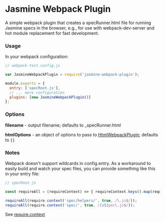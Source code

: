 # Jasmine Webpack Plugin

A simple webpack plugin that creates a specRunner.html file for running Jasmine specs
in the browser, e.g., for use with webpack-dev-server and hot module replacement for
fast development.

### Usage

In your webpack configuration:

```javascript
// webpack-test.config.js

var JasmineWebpackPlugin = require('jasmine-webpack-plugin');

module.exports = {
  entry: ['specRoot.js'],
  // ... more configuration
  plugins: [new JasmineWebpackPlugin()]
};
```

### Options

**filename** - output filename; defaults to _specRunner.html

**htmlOptions** - an object of options to pass to
    [HtmlWebpackPlugin](https://github.com/ampedandwired/html-webpack-plugin);
    defaults to ``{}``

### Notes

Webpack doesn't support wildcards in config.entry. As a workaround to easily build
and watch your spec files, you can provide something like this in your entry file:

```javascript
// specRoot.js

const requireAll = (requireContext) => { requireContext.keys().map(requireContext); };

requireAll(require.context('spec/helpers/', true, /\.js$/));
requireAll(require.context('spec/', true, /[sS]pec\.js$/));
```

See [require.context](https://webpack.github.io/docs/context.html#require-context)

